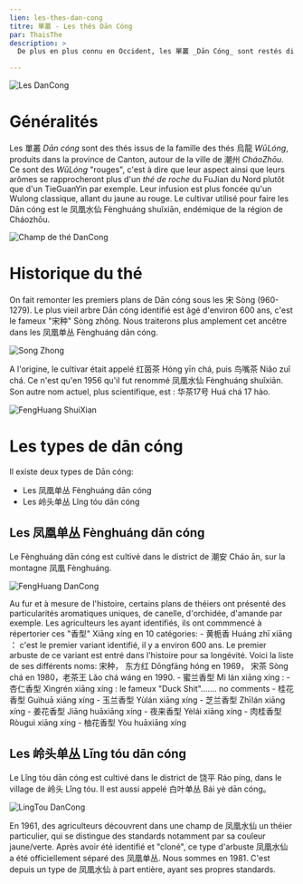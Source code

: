 ```yaml
---
lien: les-thes-dan-cong
titre: 單叢 - Les thés Dān Cóng
par: ThaisThe
description: >
  De plus en plus connu en Occident, les 單叢 _Dān Cóng_ sont restés discrets jusqu'à présent. Présentant un panel aromatique varié, il râvi les amateurs de thés chevronnés. 

---
```


![Les DanCong](/assets/media/infusion-dancong.jpg)

# Généralités

Les 單叢 _Dān cóng_ sont des thés issus de la famille des thés 烏龍 _WūLóng_, produits dans la province de Canton, autour de la ville de 潮州 _CháoZhōu_. 
Ce sont des _WūLóng_ "rouges", c'est à dire que leur aspect ainsi que leurs arômes se rapprocheront plus d'un *thé de roche* du FuJian du Nord plutôt que d'un TieGuanYin par exemple. Leur infusion est plus foncée qu'un Wulong classique, allant du jaune au rouge. 
Le cultivar utilisé pour faire les Dān cóng est le 凤凰水仙 Fènghuáng shuǐxiān, endémique de la région de Cháozhōu.

![Champ de thé DanCong](/assets/media/champdethe-dancong.jpg)

# Historique du thé

On fait remonter les premiers plans de Dān cóng sous les 宋 Sòng (960-1279). Le plus vieil arbre Dān cóng identifié est âgé d'environ 600 ans, c'est le fameux "宋种" Sòng zhǒng. Nous traiterons plus amplement cet ancêtre dans les 凤凰单丛 Fènghuáng dān cóng.

![Song Zhong](/assets/media/%E5%AE%8B%E7%A7%8D.jpg)

A l'origine, le cultivar était appelé 红茵茶 Hóng yīn chá, puis 鸟嘴茶 Niǎo zuǐ chá. Ce n'est qu'en 1956 qu'il fut renommé 凤凰水仙 Fènghuáng shuǐxiān. Son autre nom actuel, plus scientifique, est : 华茶17号 Huá chá 17 hào. 

![FengHuang ShuiXian](/assets/media/fenghuangshuixian.jpg)

# Les types de dān cóng

Il existe deux types de Dān cóng:
- Les 凤凰单丛 Fènghuáng dān cóng
- Les 岭头单丛 Lǐng tóu dān cóng

## Les 凤凰单丛 Fènghuáng dān cóng

Le Fènghuáng dān cóng est cultivé dans le district de 潮安 Cháo ān, sur la montagne 凤凰 Fènghuáng.

![FengHuang DanCong](/assets/media/infusion%20daancong.jpg)

Au fur et à mesure de l'histoire, certains plans de théiers ont présenté des particularités aromatiques uniques, de canelle, d'orchidée, d'amande par exemple. Les agriculteurs les ayant identifiés, ils ont commmencé à répertorier ces "香型" Xiāng xíng en 10 catégories:
    - 黄栀香 Huáng zhī xiāng ： c'est le premier variant identifié, il y a environ 600 ans. Le premier arbuste de ce variant est entré dans l'histoire pour sa longévité. Voici la liste de ses différents noms: 宋种， 东方红 Dōngfāng hóng en 1969， 宋茶 Sòng chá en 1980，老茶王 Lǎo chá wáng en 1990. 
    - 蜜兰香型 Mì lán xiāng xíng : 
    - 杏仁香型 Xìngrén xiāng xíng : le fameux "Duck Shit"....... no comments
    - 桂花香型 Guìhuā xiāng xíng
    - 玉兰香型 Yùlán xiāng xíng
    - 芝兰香型 Zhīlán xiāng xíng
    - 姜花香型 Jiāng huāxiāng xíng
    - 夜来香型 Yèlái xiāng xíng
    - 肉桂香型 Ròuguì xiāng xíng
    - 柚花香型 Yòu huāxiāng xíng
    

## Les 岭头单丛 Lǐng tóu dān cóng

Le Lǐng tóu dān cóng est cultivé dans le district de 饶平 Ráo píng, dans le village de 岭头 Lǐng tóu. Il est aussi appelé 白叶单丛 Bái yè dān cóng。

![LingTou DanCong](/assets/media/lingtoudancong.jpg)

En 1961, des agriculteurs découvrent dans une champ de 凤凰水仙 un théier particulier, qui se distingue des standards notamment par sa couleur jaune/verte. Après avoir été identifié et "cloné", ce type d'arbuste 凤凰水仙 a été officiellement séparé des 凤凰单丛. Nous sommes en 1981. C'est depuis un type de 凤凰水仙 à part entière, ayant ses propres standards.  
